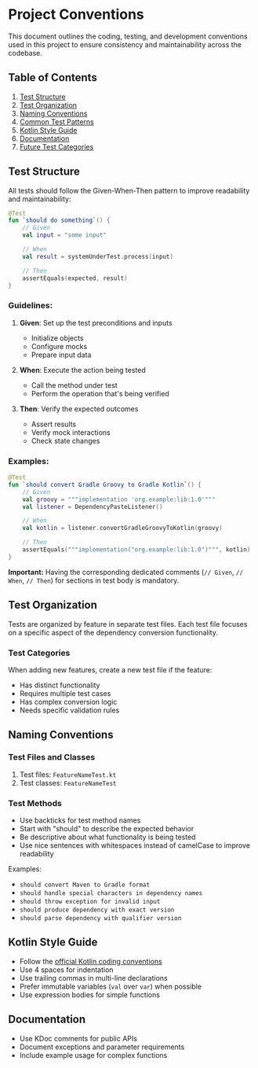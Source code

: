 # Project Conventions

This document outlines the coding, testing, and development conventions used in this project to ensure consistency and maintainability across the codebase.

## Table of Contents
1. [Test Structure](#test-structure)
2. [Test Organization](#test-organization)
3. [Naming Conventions](#naming-conventions)
4. [Common Test Patterns](#common-test-patterns)
5. [Kotlin Style Guide](#kotlin-style-guide)
6. [Documentation](#documentation)
7. [Future Test Categories](#future-test-categories)

## Test Structure

All tests should follow the Given-When-Then pattern to improve readability and maintainability:

```kotlin
@Test
fun `should do something`() {
    // Given
    val input = "some input"

    // When
    val result = systemUnderTest.process(input)

    // Then
    assertEquals(expected, result)
}
```

### Guidelines:

1. **Given**: Set up the test preconditions and inputs
   - Initialize objects
   - Configure mocks
   - Prepare input data

2. **When**: Execute the action being tested
   - Call the method under test
   - Perform the operation that's being verified

3. **Then**: Verify the expected outcomes
   - Assert results
   - Verify mock interactions
   - Check state changes

### Examples:

```kotlin
@Test
fun `should convert Gradle Groovy to Gradle Kotlin`() {
    // Given
    val groovy = """implementation 'org.example:lib:1.0'"""
    val listener = DependencyPasteListener()

    // When
    val kotlin = listener.convertGradleGroovyToKotlin(groovy)

    // Then
    assertEquals("""implementation("org.example:lib:1.0")""", kotlin)
}
```

**Important:** Having the corresponding dedicated comments (`// Given`, `// When`, `// Then`) for sections in test body is mandatory.

## Test Organization

Tests are organized by feature in separate test files. Each test file focuses on a specific aspect of the dependency conversion functionality.

### Test Categories

When adding new features, create a new test file if the feature:
- Has distinct functionality
- Requires multiple test cases
- Has complex conversion logic
- Needs specific validation rules

## Naming Conventions

### Test Files and Classes
1. Test files: `FeatureNameTest.kt`
2. Test classes: `FeatureNameTest`

### Test Methods

- Use backticks for test method names
- Start with "should" to describe the expected behavior
- Be descriptive about what functionality is being tested
- Use nice sentences with whitespaces instead of camelCase to improve readability

Examples:
- `should convert Maven to Gradle format`
- `should handle special characters in dependency names`
- `should throw exception for invalid input`
- `should produce dependency with exact version`
- `should parse dependency with qualifier version`

## Kotlin Style Guide

- Follow the [official Kotlin coding conventions](https://kotlinlang.org/docs/coding-conventions.html)
- Use 4 spaces for indentation
- Use trailing commas in multi-line declarations
- Prefer immutable variables (`val` over `var`) when possible
- Use expression bodies for simple functions

## Documentation

- Use KDoc comments for public APIs
- Document exceptions and parameter requirements
- Include example usage for complex functions
